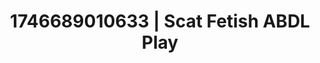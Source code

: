 ---
categories:
- Tan lines & lingerie
- AI-generated
- Deep intimacy
- Intimate moaning
- Erotic friction
- ASMR
- Cosplay
- Lover's breath
image: /assets/images/1746689010633.jpg
layout: post
seo:
  description: Featured content with high-quality Scat Fetish, ABDL Play. HD images
    available.
  keywords: Scat Fetish, ABDL Play
  og_image: /assets/images/1746689010633.jpg
  schema_type: VisualArtwork
tags:
- ABDL Play
- '#1746689010633'
- Scat Fetish
title: 1746689010633 | Scat Fetish ABDL Play
---